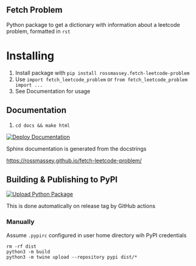 ## Fetch Problem

Python package to get a dictionary with information about a leetcode problem, formatted in `rst`

# Installing
1. Install package with `pip install rossmassey.fetch-leetcode-problem`
2. Use `import fetch_leetcode_problem` or `from fetch_leetcode_problem import ...`
3. See Documentation for usage

## Documentation

1. `cd docs && make html`

[![Deploy Documentation](https://github.com/rossmassey/fetch-leetcode-problem/actions/workflows/gh-pages.yml/badge.svg)](https://github.com/rossmassey/fetch-leetcode-problem/actions/workflows/gh-pages.yml)

Sphinx documentation is generated from the docstrings

https://rossmassey.github.io/fetch-leetcode-problem/

## Building & Publishing to PyPI

[![Upload Python Package](https://github.com/rossmassey/fetch-leetcode-problem/actions/workflows/python-publish.yml/badge.svg)](https://github.com/rossmassey/fetch-leetcode-problem/actions/workflows/python-publish.yml)

This is done automatically on release tag by GitHub actions

### Manually
Assume `.pypirc` configured in user home directory wih PyPI credentials
```
rm -rf dist
python3 -m build
python3 -m twine upload --repository pypi dist/*
```
